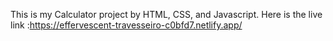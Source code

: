 This is my Calculator project by HTML, CSS, and Javascript. Here is the live link
:https://effervescent-travesseiro-c0bfd7.netlify.app/
